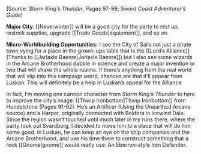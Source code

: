 
(Source: *Storm King’s Thunder*, Pages 97-98; *Sword Coast Adventurer’s Guide*)

**Major City**: [[Neverwinter]] will be a good city for the party to rest up, restock supplies, upgrade [[Trade Goods|equipment]], and so on.

**Micro-Worldbuilding Opportunities:** I see the City of Sails not just a pirate town vying for a place in the grown-ups table that is the [[Lord’s Alliance]] (Thanks to [[Jarlaxle Baenre|Jarlaxle Baenre]]) but I also see some wizards in the Arcane Brotherhood dabble in science and create a major invention or two that will shake the whole realms. If there’s anything from the real world that will slip into this campaign world, chances are that it’ll appear from Luskan. This will definitely be a help in Luskan’s appeal for the Alliance

In fact, I’m moving one cannon character from *Storm King’s Thunder* to here to improve the city’s image: [[Thwip Ironbottom|Thwip Ironbottom]] from Hundelstone (Pages 91-92). He’s an Artificer (Using the Unearthed Arcana source) and a Harper, originally connected with Beldora in Icewind Dale. Since the region wasn’t touched until much later in my runs there, where the party took out Svardborg, I decided to move him to a place that will do him some good. In Luskan, he can keep an eye on the ship companies and the Arcane Brotherhood, and use his time there to construct something that a rock [[Gnome|gnome]] would really use: An Eberron-style Iron Defender.

 
